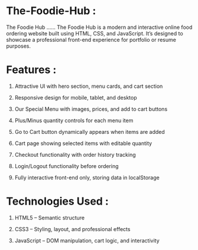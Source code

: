 # The-Foodie-Hub :
The Foodie Hub ...... The Foodie Hub is a modern and interactive online food ordering website built using HTML, CSS, and JavaScript. It’s designed to showcase a professional front-end experience for portfolio or resume purposes.

# Features :

1. Attractive UI with hero section, menu cards, and cart section

2. Responsive design for mobile, tablet, and desktop

3. Our Special Menu with images, prices, and add to cart buttons

4. Plus/Minus quantity controls for each menu item

5. Go to Cart button dynamically appears when items are added

6. Cart page showing selected items with editable quantity

7. Checkout functionality with order history tracking

8. Login/Logout functionality before ordering

9. Fully interactive front-end only, storing data in localStorage



# Technologies Used :

1. HTML5 – Semantic structure

2. CSS3 – Styling, layout, and professional effects

3. JavaScript – DOM manipulation, cart logic, and interactivity
